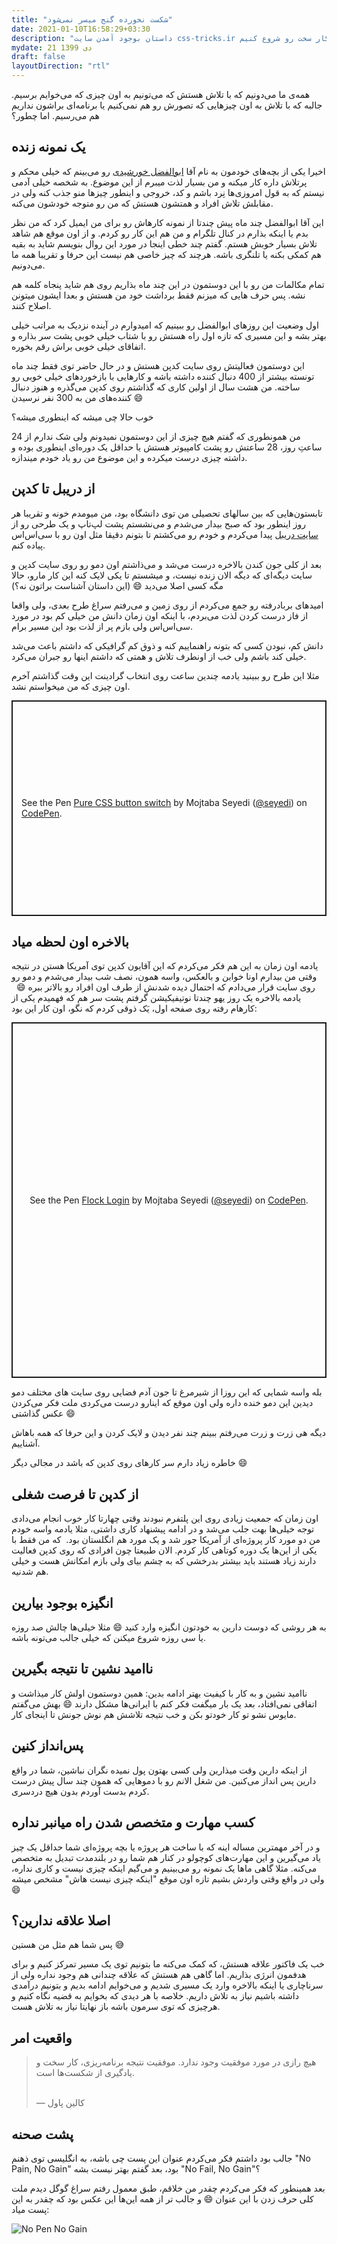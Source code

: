 ```yaml
---
title: "شکست نخورده گنج میسر نمی‌شود"
date: 2021-01-10T16:58:29+03:30
description: "داستان بوجود آمدن سایت css-tricks.ir و راه‌کاریی برای اینکه بتونیم یک کار سخت رو شروع کنیم."
mydate: 21 دی 1399
draft: false
layoutDirection: "rtl"
---
```


همه‌ی ما می‌دونیم که با تلاش هستش که می‌تونیم به اون چیزی که می‌خوایم برسیم. جالبه که با تلاش به اون چیزهایی که تصورش رو هم نمی‌کنیم یا برنامه‌ای براشون نداریم هم می‌رسیم. اما چطور؟

## یک نمونه زنده
اخیرا یکی از بچه‌های خودمون به نام آقا [ابوالفضل خورشیدی](https://codepen.io/abxlfazl/) رو می‌بینم که خیلی محکم و پرتلاش داره کار میکنه و من بسیار لذت میبرم از این موضوع. به شخصه خیلی آدمی نیستم که به قول امروزی‌ها نِرد باشم و کد، خروجی و اینطور چیزها منو جذب کنه ولی در مقابلش تلاش افراد و همتشون هستش که من رو متوجه خودشون می‌کنه.

این آقا ابوالفضل چند ماه پیش چندتا از نمونه کارهاش رو برای من ایمیل کرد که من نظر بدم یا اینکه بذارم در کنال تلگرام و من هم این کار رو کردم. و از اون موقع هم شاهد تلاش بسیار خوبش هستم. گفتم چند خطی اینجا در مورد این روال بنویسم شاید به بقیه هم کمکی بکنه یا تلنگری باشه. هرچند که چیز خاصی هم نیست این حرفا و تقریبا همه ما می‌دونیم.


تمام مکالمات من رو با این دوستمون در این چند ماه بذاریم روی هم شاید پنجاه کلمه هم نشه. پس حرف هایی که میزنم فقط برداشت خود من هستش و بعدا ایشون میتونن اصلاح کنند.
 

اول وضعیت این روزهای ابوالفضل رو ببینیم که امیدوارم در آینده نزدیک به مراتب خیلی بهتر بشه و این مسیری که تازه اول راه هستش رو با شتاب خیلی خوبی پشت سر بذاره و اتفاقای خیلی خوبی براش رقم بخوره.


این دوستمون فعالیتش روی سایت کدپن هستش و در حال حاضر توی فقط چند ماه تونسته بیشتر از 400 دنبال کننده داشته باشه و کارهایی با بازخوردهای خیلی خوبی رو ساخته. من هشت سال از اولین کاری که گذاشتم روی کدپن می‌گذره و هنوز دنبال کننده‌های من به 300 نفر نرسیدن 😄
 

خوب حالا چی میشه که اینطوری میشه؟

من همونطوری که گفتم هیچ چیزی از این دوستمون نمیدونم ولی شک ندارم از 24 ساعتِ روز، 28 ساعتش رو پشت کامپیوتر هستش یا حداقل یک دوره‌ای اینطوری بوده و داشته چیزی درست میکرده و این موضوع من رو یاد خودم میندازه.
 
 
 
## از دریبل تا کدپن
تابستون‌هایی که بین سالهای تحصیلی من توی دانشگاه بود، من میومدم خونه و تقریبا هر روز اینطور بود که صبح بیدار می‌شدم و می‌نشستم پشت لپ‌تاپ و یک طرحی رو از [سایت دریبل](https://dribbble.com/) پیدا می‌کردم و خودم رو می‌کشتم تا بتونم دقیقا مثل اون رو با سی‌اس‌اس پیاده کنم. 


بعد از کلی جون کندن بالاخره درست می‌شد و می‌ذاشتم اون دمو رو روی سایت کدپن و سایت دیگه‌ای که دیگه الان زنده نیست، و میشستم تا یکی لایک کنه این کار مارو، حالا مگه کسی اصلا می‌دید 😄 (این داستان آشناست براتون نه؟)


امیدهای بربادرفته رو جمع می‌کردم از روی زمین و می‌رفتم سراغ طرح بعدی، ولی واقعا از فاز درست کردن لذت می‌بردم، با اینکه اون زمان دانش من خیلی کم بود در مورد سی‌اس‌اس ولی بازم پر از لذت بود این مسیر برام.
 

دانش کم، نبودن کسی که بتونه راهنماییم کنه و ذوق کم گرافیکی که داشتم باعث می‌شد خیلی کند باشم ولی خب از اونطرف تلاش و همتی که داشتم اینها رو جبران می‌کرد. 


مثلا این طرح رو ببینید یادمه چندین ساعت روی انتخاب گرادینت این وقت گذاشتم آخرم اون چیزی که من میخواستم نشد.

<p class="codepen" data-height="345" data-theme-id="13977" data-default-tab="result" data-user="seyedi" data-slug-hash="nptxj" style="height: 345px; box-sizing: border-box; display: flex; align-items: center; justify-content: center; border: 2px solid; margin: 1em 0; padding: 1em;" data-pen-title="Pure CSS button switch">
  <span>See the Pen <a href="https://codepen.io/seyedi/pen/nptxj">
  Pure CSS button switch</a> by Mojtaba Seyedi (<a href="https://codepen.io/seyedi">@seyedi</a>)
  on <a href="https://codepen.io">CodePen</a>.</span>
</p>
<script async src="https://cpwebassets.codepen.io/assets/embed/ei.js"></script>


## بالاخره اون لحظه میاد
یادمه اون زمان به این هم فکر می‌کردم که این آقایون کدپن توی آمریکا هستن در نتیجه وقتی من بیدارم اونا خوابن و بالعکس، واسه همون، نصف شب بیدار می‌شدم و دمو رو روی سایت قرار می‌دادم که احتمال دیده شدنش از طرف اون افراد رو بالاتر ببره 😄
 
یادمه بالاخره یک روز یهو چندتا نوتیفیکیشن گرفتم پشت سر هم که فهمیدم یکی از کارهام رفته روی صفحه اول، یَک ذوقی کردم که نگو، اون کار این بود:
 
 
<p class="codepen" data-height="569" data-theme-id="13977" data-default-tab="result" data-user="seyedi" data-slug-hash="aqugx" style="height: 569px; box-sizing: border-box; display: flex; align-items: center; justify-content: center; border: 2px solid; margin: 1em 0; padding: 1em;" data-pen-title="Flock Login">
  <span>See the Pen <a href="https://codepen.io/seyedi/pen/aqugx">
  Flock Login</a> by Mojtaba Seyedi (<a href="https://codepen.io/seyedi">@seyedi</a>)
  on <a href="https://codepen.io">CodePen</a>.</span>
</p>
<script async src="https://cpwebassets.codepen.io/assets/embed/ei.js"></script>

بله واسه شمایی که این روزا از شیرمرغ تا جون آدم فضایی روی سایت های مختلف دمو دیدین این دمو خنده داره ولی اون موقع که اینارو درست می‌کردی ملت فکر می‌کردن عکس گذاشتی 😄

دیگه هی زرت‌ و‌ زرت می‌رفتم ببینم چند نفر دیدن و لایک کردن و این حرفا که همه باهاش آشناییم.


خاطره زیاد دارم سر کارهای روی کدپن که باشد در مجالی دیگر 😄
 
 
## از کدپن تا فرصت شغلی
اون زمان که جمعیت زیادی روی این پلتفرم نبودند وقتی چهارتا کار خوب انجام می‌دادی توجه خیلی‌ها بهت جلب می‌شد و در ادامه پیشنهاد کاری داشتی، مثلا یادمه واسه خودم من دو مورد کار پروژه‌ای از آمریکا جور شد و یک مورد هم انگلستان بود.  که من فقط با یکی از این‌ها یک دوره کوتاهی کار کردم.
الان طبیعتا چون افرادی که روی کدپن فعالیت دارند زیاد هستند باید بیشتر بدرخشی که به چشم بیای ولی بازم امکانش هست و خیلی هم شدنیه.
 
 
## انگیزه بوجود بیارین
به هر روشی که دوست دارین به خودتون انگیزه وارد کنید 😄 مثلا خیلی‌ها چالش صد روزه یا سی روزه شروع میکنن که خیلی جالب می‌تونه باشه.
  
## ناامید نشین تا نتیجه بگیرین
ناامید نشین و به کار با کیفیت بهتر ادامه بدین: همین دوستمون اولش کار میذاشت و اتفاقی نمی‌افتاد، بعد یک بار میگفت فکر کنم با ایرانی‌ها مشکل دارند 😄 بهش می‌گفتم مایوس نشو تو کار خودتو بکن و خب نتیجه تلاشش هم نوش جونش تا اینجای کار.

## پس‌انداز کنین
از اینکه دارین وقت میذارین ولی کسی بهتون پول نمیده نگران نباشین، شما در واقع دارین پس انداز می‌کنین. من شغل الانم رو با دموهایی که همون چند سال پیش درست کردم بدست آوردم بدون هیچ دردسری.

## کسب مهارت و متخصص شدن راه میانبر نداره
و در آخر مهمترین مساله اینه که با ساخت هر پروژه یا بچه پروژه‌ای شما حداقل یک چیز یاد می‌گیرین و این مهارت‌های کوچولو در کنار هم شما رو در بلندمدت تبدیل به متخصص می‌کنه. مثلا گاهی ماها یک نمونه رو می‌بینیم و می‌گیم اینکه چیزی نیست و کاری نداره، ولی در واقع وقتی واردش بشیم تازه اون موقع "اینکه چیزی نیست هاش" مشخص میشه 😄


## اصلا علاقه ندارین؟
پس شما هم مثل من هستین 😅


خب یک فاکتور علاقه هستش، که کمک می‌کنه ما بتونیم توی یک مسیر تمرکز کنیم و برای هدفمون انرژی بذاریم. اما گاهی هم هستش که علاقه چندانی هم وجود نداره ولی از سرناچاری یا اینکه بالاخره وارد یک مسیری شدیم و می‌خوایم ادامه بدیم و بتونیم درآمدی داشته باشیم نیاز به تلاش داریم. خلاصه با هر دیدی که بخوایم به قضیه نگاه کنیم و هرچیزی که توی سرمون باشه باز نهایتا نیاز به تلاش هست.

## واقعیت امر

> هیچ رازی در مورد موفقیت وجود ندارد. موفقیت نتیجه برنامه‌ریزی، کار سخت و یادگیری از شکست‌ها است.
> 
> <br>— کالین پاول

## پشت صحنه
جالب بود داشتم فکر می‌کردم عنوان این پست چی باشه، به انگلیسی توی ذهنم "No Pain, No Gain" بود، بعد گفتم بهتر نیست بشه "No Fail, No Gain"؟


بعد همینطور که فکر می‌کردم چقدر من خلاقم، طبق معمول رفتم سراغ گوگل دیدم ملت کلی حرف زدن با این عنوان 😄 و جالب تر از همه این‌ها این عکس بود که چقدر به این پست میاد:

![No Pen No Gain](/image/no-pen-no-gain.jpg "No Pain No Gain")
